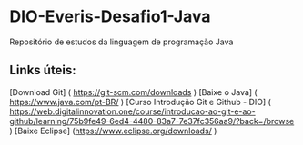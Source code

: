 # DIO-Everis-Desafio1-Java
Repositório de estudos da linguagem de programação Java

##  Links úteis:
[Download Git] ( https://git-scm.com/downloads )
[Baixe o Java] ( https://www.java.com/pt-BR/ )
[Curso Introdução Git e Github - DIO] ( https://web.digitalinnovation.one/course/introducao-ao-git-e-ao-github/learning/75b9fe49-6ed4-4480-83a7-7e37fc356aa9/?back=/browse )
[Baixe Eclipse] (https://www.eclipse.org/downloads/ )
